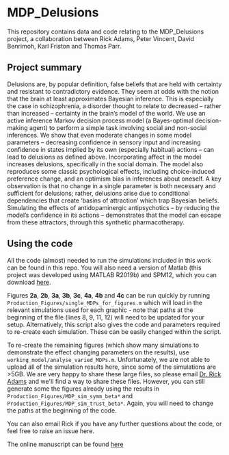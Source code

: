 # MDP_Delusions

This repository contains data and code relating to the MDP_Delusions project, a collaboration between Rick Adams, Peter Vincent, David Benrimoh, Karl Friston and Thomas Parr.

## Project summary

Delusions are, by popular definition, false beliefs that are held with certainty and resistant to contradictory evidence. They seem at odds with the notion that the brain at least approximates Bayesian inference. This is especially the case in schizophrenia, a disorder thought to relate to decreased – rather than increased – certainty in the brain’s model of the world. We use an active inference Markov decision process model (a Bayes-optimal decision-making agent) to perform a simple task involving social and non-social inferences. We show that even moderate changes in some model parameters – decreasing confidence in sensory input and increasing confidence in states implied by its own (especially habitual) actions – can lead to delusions as defined above. Incorporating affect in the model increases delusions, specifically in the social domain. The model also reproduces some classic psychological effects, including choice-induced preference change, and an optimism bias in inferences about oneself. A key observation is that no change in a single parameter is both necessary and sufficient for delusions; rather, delusions arise due to conditional dependencies that create ‘basins of attraction’ which trap Bayesian beliefs. Simulating the effects of antidopaminergic antipsychotics – by reducing the model’s confidence in its actions – demonstrates that the model can escape from these attractors, through this synthetic pharmacotherapy.

## Using the code

All the code (almost) needed to run the simulations included in this work can be found in this repo.  You will also need a version of Matlab (this project was developed using MATLAB R2019b) and SPM12, which you can download [here](https://www.fil.ion.ucl.ac.uk/spm/software/spm12/).

Figures **2a**, **2b**, **3a**, **3b**, **3c**, **4a**, **4b** and **4c** can be run quickly by running `Production_Figures/single_MDPs_for_figures.m` which will load in the relevant simulations used for each graphic - note that paths at the beginning of the file (lines 8, 9, 11, 12) will need to be updated for your setup.  Alternatively, this script also gives the code and parameters required to re-create each simulation.  These can be easily changed within the script.

To re-create the remaining figures (which show many simulations to demonstrate the effect changing parameters on the results), use `working_model/analyse_varied_MDPs.m`.  Unfortunately, we are not able to upload all of the simulation results here, since some of the simulations are >5GB.  We are very happy to share these large files, so please email [Dr. Rick Adams](rick.adams@ucl.ac.uk) and we'll find a way to share these files.  However, you can still generate some the figures already using the results in `Production_Figures/MDP_sim_symm_beta*` and `Production_Figures/MDP_sim_trust_beta*`.  Again, you will need to change the paths at the beginning of the code.  

You can also email Rick if you have any further questions about the code, or feel free to raise an issue here.

The online manuscript can be found [here](https://www.sciencedirect.com/science/article/pii/S0920996421003054?via%3Dihub)











